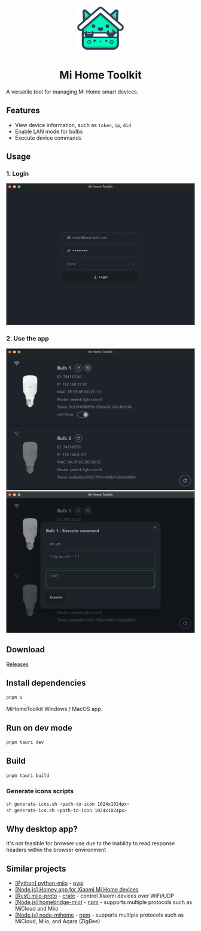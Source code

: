 <div align="center">

  <img src="./src-tauri/icons/128x128.png">
  <h1> Mi Home Toolkit</h1>

</div>

A versatile tool for managing Mi Home smart devices.

## Features

- View device information, such as `token`, `ip`, `did`
- Enable LAN mode for bulbs
- Execute device commands

## Usage

### 1. Login

![Login Screen](.github/images/login-screen.png)

### 2. Use the app

![Devices screen](.github/images/devices-screen.png)
![Execute command](.github/images/execuse-command.png)

## Download

[Releases](../../releases)

## Install dependencies

```sh
pnpm i
```

MiHomeToolkit Windows / MacOS app.

## Run on dev mode

```sh
pnpm tauri dev
```

## Build

```sh
pnpm tauri build
```

### Generate icons scripts

```sh
sh generate-icns.sh <path-to-icon 1024x1024px>
sh generate-ico.sh <path-to-icon 1024x1024px>
```

## Why desktop app?

It's not feasible for browser use due to the inability to read response headers within the browser environment

## Similar projects

- [[Python] python-miio](https://github.com/rytilahti/python-miio) - [pypi](https://pypi.org/project/python-miio/)
- [[Node.js] Homey app for Xiaomi Mi Home devices](https://github.com/jghaanstra/com.xiaomi-miio/)
- [[Rust] miio-proto](https://github.com/johnlepikhin/miio-proto) - [crate](https://crates.io/crates/miio-proto) - control Xiaomi devices over WiFi/UDP
- [[Node.js] homebridge-miot](https://github.com/merdok/homebridge-miot) - [npm](https://www.npmjs.com/package/homebridge-miot) - supports multiple protocols such as MiCloud and Miio
- [[Node.js] node-mihome](https://github.com/maxinminax/node-mihome) - [npm](https://www.npmjs.com/package/node-mihome) - supports multiple protocols such as MiCloud, Miio, and Aqara (ZigBee)

